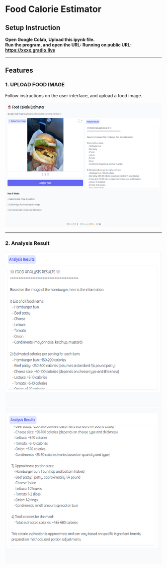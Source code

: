 # Food Calorie Estimator

## Setup Instruction

**Open Google Colab, Upload this ipynb file.**  
**Run the program, and open the URL:  Running on public URL: https://xxxx.gradio.live**  

---

## Features

### 1. UPLOAD FOOD IMAGE
Follow instructions on the user interface, and upload a food image.

<img src="screenshots/whole_Screen.png" alt="screen" width="700" height="400">

---

### 2. Analysis Result

<img src="screenshots/analysis1.png" alt="analysis" width="600" height="500">



<img src="screenshots/analysis2.png" alt="analysis2" width="600" height="500">

